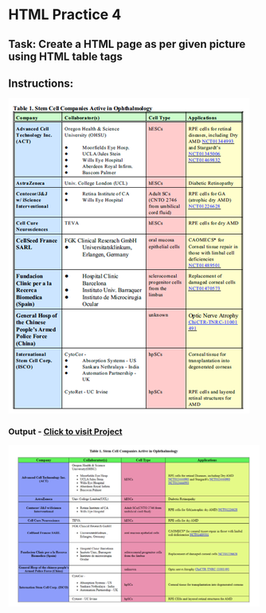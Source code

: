 # HTML Practice 4

## Task: Create a HTML page as per given picture using HTML table tags

Instructions: 
- 

![AIM](image.png)

### Output - [Click to visit Project](https://ravi-patel57144.github.io/Cybercom/HTML/Practice_4)

![Output](image-1.png)